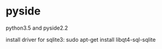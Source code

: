 # pyside
python3.5 and pyside2.2

install driver for sqlite3: sudo apt-get install libqt4-sql-sqlite